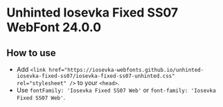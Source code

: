 # Unhinted Iosevka Fixed SS07 WebFont 24.0.0

## How to use

- Add `<link href="https://iosevka-webfonts.github.io/unhinted-iosevka-fixed-ss07/iosevka-fixed-ss07-unhinted.css" rel="stylesheet" />` to your `<head>`.
- Use `fontFamily: 'Iosevka Fixed SS07 Web'` or `font-family: 'Iosevka Fixed SS07 Web'`.
